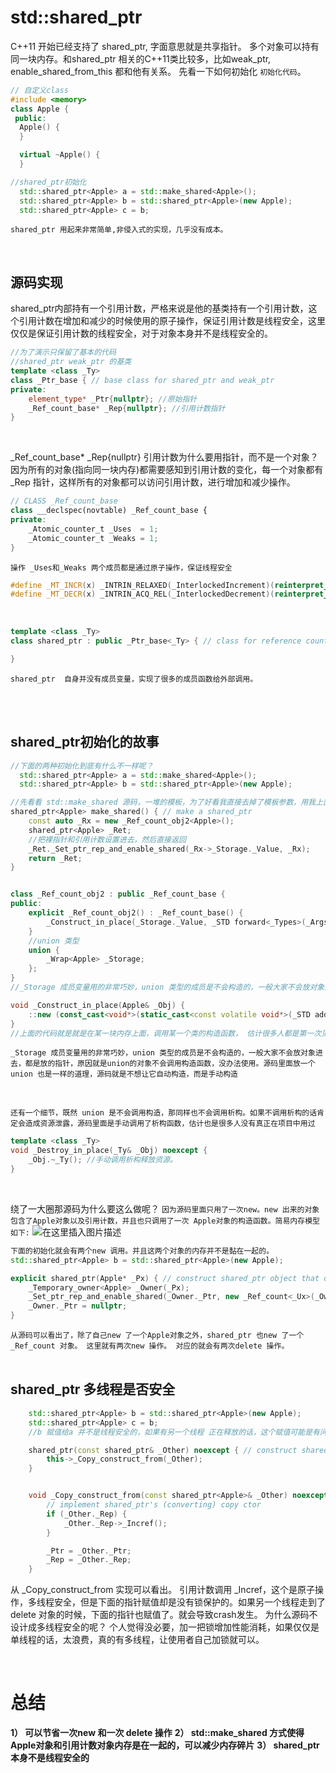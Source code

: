 # std::shared_ptr
C++11 开始已经支持了 shared_ptr, 字面意思就是共享指针。 多个对象可以持有同一块内存。和shared_ptr 相关的C++11类比较多，比如weak_ptr, 
enable_shared_from_this 都和他有关系。
先看一下如何初始化 `初始化代码`。

```c++
// 自定义class
#include <memory>
class Apple {
 public:
  Apple() {
  }

  virtual ~Apple() {
  }

//shared_ptr初始化
  std::shared_ptr<Apple> a = std::make_shared<Apple>();
  std::shared_ptr<Apple> b = std::shared_ptr<Apple>(new Apple);
  std::shared_ptr<Apple> c = b;
```

`shared_ptr 用起来非常简单,非侵入式的实现，几乎没有成本。`

<br/>

## 源码实现
shared_ptr内部持有一个引用计数，严格来说是他的基类持有一个引用计数，这个引用计数在增加和减少的时候使用的原子操作，保证引用计数是线程安全，这里仅仅是保证引用计数的线程安全，对于对象本身并不是线程安全的。
<br/>

```c++
//为了演示只保留了基本的代码
//shared_ptr weak_ptr 的基类
template <class _Ty>
class _Ptr_base { // base class for shared_ptr and weak_ptr
private:
	element_type* _Ptr{nullptr}; //原始指针
    _Ref_count_base* _Rep{nullptr}; //引用计数指针
}
```

<br/>

_Ref_count_base* _Rep{nullptr}  引用计数为什么要用指针，而不是一个对象？
因为所有的对象(指向同一块内存)都需要感知到引用计数的变化，每一个对象都有_Rep 指针，这样所有的对象都可以访问引用计数，进行增加和减少操作。


```c++
// CLASS _Ref_count_base
class __declspec(novtable) _Ref_count_base {
private:
	_Atomic_counter_t _Uses  = 1;
    _Atomic_counter_t _Weaks = 1;
}
```
`操作 _Uses和_Weaks 两个成员都是通过原子操作，保证线程安全`



```c++
#define _MT_INCR(x) _INTRIN_RELAXED(_InterlockedIncrement)(reinterpret_cast<volatile long*>(&x))
#define _MT_DECR(x) _INTRIN_ACQ_REL(_InterlockedDecrement)(reinterpret_cast<volatile long*>(&x))
```
<br/>

```c++
template <class _Ty>
class shared_ptr : public _Ptr_base<_Ty> { // class for reference counted resource management

}
```
`shared_ptr  自身并没有成员变量，实现了很多的成员函数给外部调用。`


<br/><br/>
## shared_ptr初始化的故事

```c++
//下面的两种初始化到底有什么不一样呢？
  std::shared_ptr<Apple> a = std::make_shared<Apple>();
  std::shared_ptr<Apple> b = std::shared_ptr<Apple>(new Apple);

//先看看 std::make_shared 源码，一堆的模板，为了好看我直接去掉了模板参数，用我上面的Apple类替代，参数我也直接去掉了
shared_ptr<Apple> make_shared() { // make a shared_ptr
    const auto _Rx = new _Ref_count_obj2<Apple>();
    shared_ptr<Apple> _Ret;
    //把裸指针和引用计数设置进去，然后直接返回
    _Ret._Set_ptr_rep_and_enable_shared(_Rx->_Storage._Value, _Rx);
    return _Ret;
}


class _Ref_count_obj2 : public _Ref_count_base { 
public:
    explicit _Ref_count_obj2() : _Ref_count_base() {
        _Construct_in_place(_Storage._Value, _STD forward<_Types>(_Args)...);
    }
	//union 类型
    union {
        _Wrap<Apple> _Storage;
    };
}
//_Storage 成员变量用的非常巧妙，union 类型的成员是不会构造的，一般大家不会放对象进去，都是放的指针，原因就是union的对象不会调用构造函数，没办法使用。源码里面放一个union 也是一样的道理，源码就是不想让它自动构造，而是手动构造。

void _Construct_in_place(Apple& _Obj) {
    ::new (const_cast<void*>(static_cast<const volatile void*>(_STD addressof(_Obj))));
}
//上面的代码就是就是在某一块内存上面，调用某一个类的构造函数， 估计很多人都是第一次见这种语法。
```

`_Storage 成员变量用的非常巧妙，union 类型的成员是不会构造的，一般大家不会放对象进去，都是放的指针，原因就是union的对象不会调用构造函数，没办法使用。源码里面放一个union 也是一样的道理，源码就是不想让它自动构造，而是手动构造`

<br/>


`还有一个细节，既然 union 是不会调用构造，那同样也不会调用析构。如果不调用析构的话肯定会造成资源泄露，源码里面是手动调用了析构函数，估计也是很多人没有真正在项目中用过`


```c++
template <class _Ty>
void _Destroy_in_place(_Ty& _Obj) noexcept {
    _Obj.~_Ty(); //手动调用析构释放资源。
}
```


<br/>

绕了一大圈那源码为什么要这么做呢？
`因为源码里面只用了一次new。new 出来的对象包含了Apple对象以及引用计数，并且也只调用了一次 Apple对象的构造函数。简易内存模型如下:`
![在这里插入图片描述](https://img-blog.csdnimg.cn/20200514210813813.png?x-oss-process=image/watermark,type_ZmFuZ3poZW5naGVpdGk,shadow_10,text_aHR0cHM6Ly9ibG9nLmNzZG4ubmV0L3dhbmxpYWl4aWU=,size_16,color_FFFFFF,t_70#pic_center)


```c++
下面的初始化就会有两个new 调用。并且这两个对象的内存并不是黏在一起的。
std::shared_ptr<Apple> b = std::shared_ptr<Apple>(new Apple);

explicit shared_ptr(Apple* _Px) { // construct shared_ptr object that owns _Px
	_Temporary_owner<Apple> _Owner(_Px);
	_Set_ptr_rep_and_enable_shared(_Owner._Ptr, new _Ref_count<_Ux>(_Owner._Ptr));
	_Owner._Ptr = nullptr;
}

```
`从源码可以看出了，除了自己new 了一个Apple对象之外，shared_ptr 也new 了一个_Ref_count 对象。 这里就有两次new 操作。 对应的就会有两次delete 操作。 `
<br/>
<br/>

## shared_ptr 多线程是否安全

```c++
	std::shared_ptr<Apple> b = std::shared_ptr<Apple>(new Apple);
	std::shared_ptr<Apple> c = b;
 	//b 赋值给a 并不是线程安全的，如果有另一个线程 正在释放的话，这个赋值可能是有问题的。

	shared_ptr(const shared_ptr& _Other) noexcept { // construct shared_ptr object that owns same resource as _Other
        this->_Copy_construct_from(_Other);
    }


    void _Copy_construct_from(const shared_ptr<Apple>& _Other) noexcept {
        // implement shared_ptr's (converting) copy ctor
        if (_Other._Rep) {
            _Other._Rep->_Incref();
        }

        _Ptr = _Other._Ptr;
        _Rep = _Other._Rep;
    }
```
从 _Copy_construct_from 实现可以看出。 引用计数调用 _Incref，这个是原子操作，多线程安全，但是下面的指针赋值却是没有锁保护的。如果另一个线程走到了delete 对象的时候，下面的指针也赋值了。就会导致crash发生。 为什么源码不设计成多线程安全的呢？ 个人觉得没必要，加一把锁增加性能消耗，如果仅仅是单线程的话，太浪费，真的有多线程，让使用者自己加锁就可以。

<br/>

# 总结
**1） 可以节省一次new 和一次 delete 操作** 
**2） std::make_shared 方式使得 Apple对象和引用计数对象内存是在一起的，可以减少内存碎片** 
**3） shared_ptr 本身不是线程安全的** 